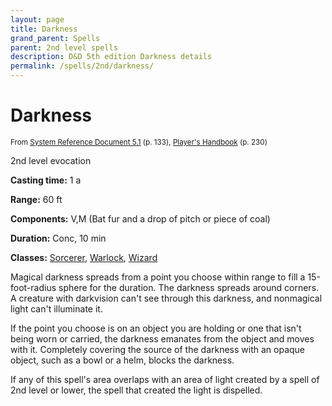 ```yaml
---
layout: page
title: Darkness
grand_parent: Spells
parent: 2nd level spells 
description: D&D 5th edition Darkness details
permalink: /spells/2nd/darkness/
---
```


# Darkness

<small>From <a target="_blank" href="https://media.wizards.com/2016/downloads/DND/SRD-OGL_V5.1.pdf">System Reference Document 5.1</a> (p. 133), <a target="_blank" href="https://dnd.wizards.com/products/tabletop-games/rpg-products/rpg_playershandbook">Player's Handbook</a> (p. 230)</small>


2nd level evocation

**Casting time:** 1 a

**Range:** 60 ft

**Components:** V,M (Bat fur and a drop of pitch or piece of coal)

**Duration:** Conc, 10 min

**Classes:** [Sorcerer](/classes/sorcerer/), [Warlock](/classes/warlock/), [Wizard](/classes/wizard/)

Magical darkness spreads from a point you choose within range to fill a 15-foot-radius sphere for the duration. The darkness spreads around corners. A creature with darkvision can't see through this darkness, and nonmagical light can't illuminate it.

   If the point you choose is on an object you are holding or one that isn't being worn or carried, the darkness emanates from the object and moves with it. Completely covering the source of the darkness with an opaque object, such as a bowl or a helm, blocks the darkness.

   If any of this spell's area overlaps with an area of light created by a spell of 2nd level or lower, the spell that created the light is dispelled.